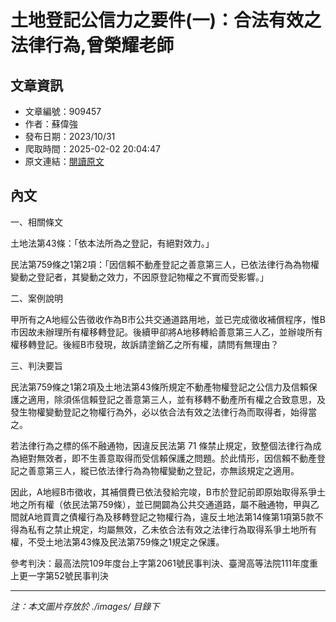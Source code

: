 # 土地登記公信力之要件(一)：合法有效之法律行為,曾榮耀老師

## 文章資訊
- 文章編號：909457
- 作者：蘇偉強
- 發布日期：2023/10/31
- 爬取時間：2025-02-02 20:04:47
- 原文連結：[閱讀原文](https://real-estate.get.com.tw/Columns/detail.aspx?no=909457)

## 內文
一、相關條文

土地法第43條：「依本法所為之登記，有絕對效力。」

民法第759條之1第2項：「因信賴不動產登記之善意第三人，已依法律行為為物權變動之登記者，其變動之效力，不因原登記物權之不實而受影響。」

二、案例說明

甲所有之A地經公告徵收作為B市公共交通道路用地，並已完成徵收補償程序，惟B市因故未辦理所有權移轉登記。後續甲卻將A地移轉給善意第三人乙，並辦竣所有權移轉登記。後經B市發現，故訴請塗銷乙之所有權，請問有無理由？

三、判決要旨

民法第759條之1第2項及土地法第43條所規定不動產物權登記之公信力及信賴保護之適用，除須係信賴登記之善意第三人，並有移轉不動產所有權之合致意思，及發生物權變動登記之物權行為外，必以依合法有效之法律行為而取得者，始得當之。

若法律行為之標的係不融通物，因違反民法第 71 條禁止規定，致整個法律行為成為絕對無效者，即不生善意取得而受信賴保護之問題。於此情形，因信賴不動產登記之善意第三人，縱已依法律行為為物權變動之登記，亦無該規定之適用。

因此，A地經B市徵收，其補償費已依法發給完竣，B市於登記前即原始取得系爭土地之所有權（依民法第759條），並已開闢為公共交通道路，屬不融通物，甲與乙間就A地買賣之債權行為及移轉登記之物權行為，違反土地法第14條第1項第5款不得為私有之禁止規定，均屬無效，乙未依合法有效之法律行為取得系爭土地所有權，不受土地法第43條及民法第759條之1規定之保護。

參考判決：最高法院109年度台上字第2061號民事判決、臺灣高等法院111年度重上更一字第52號民事判決

---
*注：本文圖片存放於 ./images/ 目錄下*
